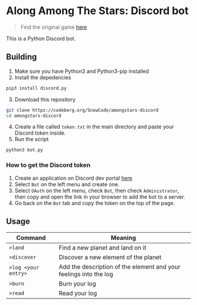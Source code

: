 # Along Among The Stars: Discord bot
> Find the original game [here](https://noroadhome.itch.io/alone-among-the-stars)

This is a Python Discord bot. 

## Building
1. Make sure you have Python3 and Python3-pip installed
2. Install the depedencies

```bash
pip3 install discord.py
```

3. Download this repository 

```bash
git clone https://codeberg.org/SnowCode/amongstars-discord
cd amongstars-discord
```

4. Create a file called `token.txt` in the main directory and paste your Discord token inside.
5. Run the script

```bash
python3 bot.py
```

### How to get the Discord token 
1. Create an application on Discord dev portal [here](https://discord.com/developers/applications)
2. Select `Bot` on the left menu and create one. 
3. Select `OAuth` on the left menu, check `Bot`, then check `Administrator`, then copy and open the link in your browser to add the bot to a server.
4. Go back on the `Bot` tab and copy the token on the top of the page. 

## Usage
| Command | Meaning |
| --- | --- |
| `>land` | Find a new planet and land on it | 
| `>discover` | Discover a new element of the planet |
| `>log <your entry>` | Add the description of the element and your feelings into the log |
| `>burn` | Burn your log |
| `>read` | Read your log |
